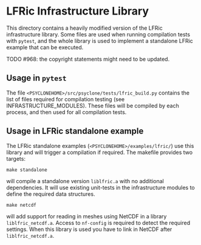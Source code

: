 # LFRic Infrastructure Library

This directory contains a heavily modified version of the
LFRic infrastructure library. Some files are used when
running compilation tests with ``pytest``, and the whole library
is used to implement a standalone LFRic example that can
be executed.

TODO #968: the copyright statements might need to be updated.

## Usage in ``pytest``
The file ``<PSYCLONEHOME>/src/psyclone/tests/lfric_build.py`` contains
the list of files required for compilation testing (see
INFRASTRUCTURE_MODULES). These files will be compiled by each process,
and then used for all compilation tests.

## Usage in LFRic standalone example
The LFRic standalone examples (``<PSYCLONEHOME>/examples/lfric/``) use
this library and will trigger a compilation if required.
The makefile provides two targets:

```shell
make standalone
```
will compile a standalone version ``liblfric.a`` with no additional
dependencies. It will use existing unit-tests in the infrastructure
modules to define the required data structures.

```shell
make netcdf
```
will add support for reading in meshes using NetCDF in a library
``liblfric_netcdf.a``. Access to ``nf-config`` is required to
detect the required settings. When this library is used you
have to link in NetCDF after ``liblfric_netcdf.a``.
